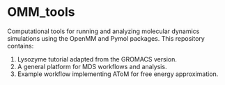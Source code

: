 # OMM_tools

Computational tools for running and analyzing molecular dynamics
simulations using the OpenMM and Pymol packages. This repository contains:

1) Lysozyme tutorial adapted from the GROMACS version.
2) A general platform for MDS workflows and analysis.
3) Example workflow implementing AToM for free energy approximation.
